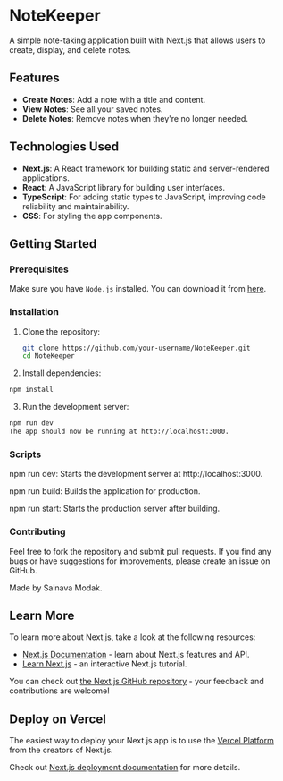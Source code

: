 
# NoteKeeper
A simple note-taking application built with Next.js that allows users to create, display, and delete notes.

## Features

- **Create Notes**: Add a note with a title and content.
- **View Notes**: See all your saved notes.
- **Delete Notes**: Remove notes when they're no longer needed.

## Technologies Used

- **Next.js**: A React framework for building static and server-rendered applications.
- **React**: A JavaScript library for building user interfaces.
- **TypeScript**: For adding static types to JavaScript, improving code reliability and maintainability.
- **CSS**: For styling the app components.

## Getting Started

### Prerequisites

Make sure you have `Node.js` installed. You can download it from [here](https://nodejs.org/).

### Installation

1. Clone the repository:

   ```bash
   git clone https://github.com/your-username/NoteKeeper.git
   cd NoteKeeper
   ```

2. Install dependencies:
   
```bash
npm install
```


3. Run the development server:

```bash
npm run dev
The app should now be running at http://localhost:3000.
```

### Scripts
npm run dev: Starts the development server at http://localhost:3000.

npm run build: Builds the application for production.

npm run start: Starts the production server after building.

### Contributing
Feel free to fork the repository and submit pull requests. If you find any bugs or have suggestions for improvements, please create an issue on GitHub.



Made by  Sainava Modak.



## Learn More

To learn more about Next.js, take a look at the following resources:

- [Next.js Documentation](https://nextjs.org/docs) - learn about Next.js features and API.
- [Learn Next.js](https://nextjs.org/learn) - an interactive Next.js tutorial.

You can check out [the Next.js GitHub repository](https://github.com/vercel/next.js) - your feedback and contributions are welcome!

## Deploy on Vercel

The easiest way to deploy your Next.js app is to use the [Vercel Platform](https://vercel.com/new?utm_medium=default-template&filter=next.js&utm_source=create-next-app&utm_campaign=create-next-app-readme) from the creators of Next.js.

Check out  [Next.js deployment documentation](https://nextjs.org/docs/app/building-your-application/deploying) for more details.
